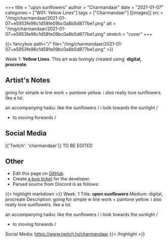 +++
title =       "upon sunflowers"
author =      "Charmandaar"
date =        "2021-01-07"
categories =  ["W01: Yellow Lines"]
tags =        ["Charmandaar"]
[[images]]
                      src = "/img/charmandaar/2021-01-07+e5953fe96c1d58fe09bc0a8b5d877be1.png"
                      alt = "/img/charmandaar/2021-01-07+e5953fe96c1d58fe09bc0a8b5d877be1.png"
                      stretch = "cover"
+++


{{< fancybox path="/" file="/img/charmandaar/2021-01-07+e5953fe96c1d58fe09bc0a8b5d877be1.png" >}}


Week 1: **Yellow Lines**. This art was lovingly created using: **digital, procreate**.

## Artist's Notes

going for simple w line work + pantone yellow. i also really love sunflowers. like a lot.

an accompanying haiku:
like the sunflowers / 
i look towards the sunlight / 
- to moving forwards /

## Social Media

[{'Twitch': 'charmandaar'}] TO BE EDITED

## Other

- Edit this page on [GitHub](https://github.com/teaminkling/web-refresh/edit/main/blog/content/blog/charmandaar-week-1-4283.md).
- Create [a bug ticket](https://github.com/teaminkling/web-refresh/issues/new?assignees=&labels=bug&template=problem-report.md&title=) for the developer.
- Parsed source from Discord is as follows:

{{< highlight markdown >}}
Week: 1
Title: **upon sunflowers**
Medium: digital, procreate
Description: going for simple w line work + pantone yellow. i also really love sunflowers. like a lot.

an accompanying haiku:
like the sunflowers / 
i look towards the sunlight / 
- to moving forwards /

Social Media: https://www.twitch.tv/charmandaar
{{< /highlight >}}